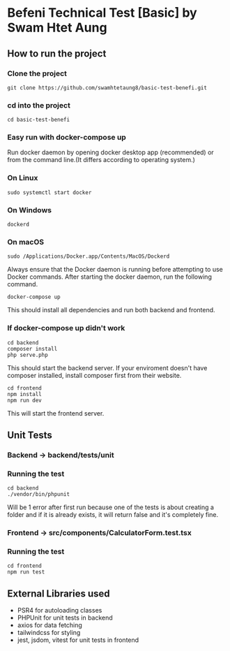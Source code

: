 # Befeni Technical Test [Basic] by Swam Htet Aung

## How to run the project

### Clone the project

```
git clone https://github.com/swamhtetaung8/basic-test-benefi.git
```

### cd into the project

```
cd basic-test-benefi
```

### Easy run with docker-compose up

Run docker daemon by opening docker desktop app (recommended) or from the command line.(It differs according to operating system.)

### On Linux

```
sudo systemctl start docker
```

### On Windows

```
dockerd
```

### On macOS

```
sudo /Applications/Docker.app/Contents/MacOS/Dockerd
```

Always ensure that the Docker daemon is running before attempting to use Docker commands. After starting the docker daemon, run the following command.

```
docker-compose up
```

This should install all dependencies and run both backend and frontend.

### If docker-compose up didn't work

```
cd backend
composer install
php serve.php
```

This should start the backend server. If your enviroment doesn't have composer installed, install composer first from their website.

```
cd frontend
npm install
npm run dev
```

This will start the frontend server.

## Unit Tests

### Backend -> backend/tests/unit

### Running the test

```
cd backend
./vendor/bin/phpunit
```

Will be 1 error after first run because one of the tests is about creating a folder and if it is already exists, it will return false and it's completely fine.

### Frontend -> src/components/CalculatorForm.test.tsx

### Running the test

```
cd frontend
npm run test
```

## External Libraries used

- PSR4 for autoloading classes
- PHPUnit for unit tests in backend
- axios for data fetching
- tailwindcss for styling
- jest, jsdom, vitest for unit tests in frontend
